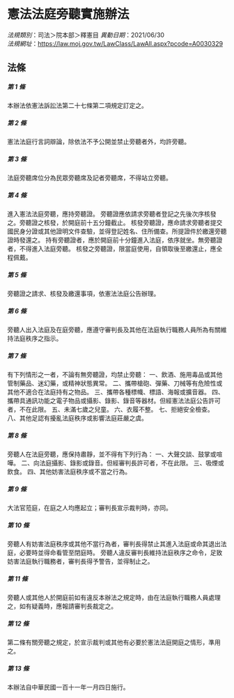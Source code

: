# 憲法法庭旁聽實施辦法

*法規類別*：司法＞院本部＞釋憲目
*異動日期*：2021/06/30  
*法規網址*：https://law.moj.gov.tw/LawClass/LawAll.aspx?pcode=A0030329



## 法條
##### 第 1 條
本辦法依憲法訴訟法第二十七條第二項規定訂定之。

##### 第 2 條
憲法法庭行言詞辯論，除依法不予公開並禁止旁聽者外，均許旁聽。

##### 第 3 條
法庭旁聽席位分為民眾旁聽席及記者旁聽席，不得站立旁聽。

##### 第 4 條
進入憲法法庭旁聽，應持旁聽證。
旁聽證應依請求旁聽者登記之先後次序核發之。旁聽證之核發，於開庭前十五分鐘截止。
核發旁聽證，應命請求旁聽者提交國民身分證或其他證明文件查驗，並得登記姓名、住所備查。所提證件於繳還旁聽證時發還之。
持有旁聽證者，應於開庭前十分鐘進入法庭，依序就坐。無旁聽證者，不得進入法庭旁聽。
核發之旁聽證，限當庭使用，自領取後至繳還止，應全程佩戴。

##### 第 5 條
旁聽證之請求、核發及繳還事項，依憲法法庭公告辦理。

##### 第 6 條
旁聽人出入法庭及在庭旁聽，應遵守審判長及其他在法庭執行職務人員所為有關維持法庭秩序之指示。

##### 第 7 條
有下列情形之一者，不論有無旁聽證，均禁止旁聽：
一、飲酒、施用毒品或其他管制藥品、迷幻藥，或精神狀態異常。
二、攜帶槍砲、彈藥、刀械等有危險性或其他不適合在法庭持有之物品。
三、攜帶各種標幟、標語、海報或擴音器。
四、攜帶具通訊功能之電子物品或攝影、錄影、錄音等器材。但經憲法法庭公告許可者，不在此限。
五、未滿七歲之兒童。
六、衣履不整。
七、拒絕安全檢查。
八、其他足認有擾亂法庭秩序或影響法庭莊嚴之虞。

##### 第 8 條
旁聽人在法庭旁聽，應保持肅靜，並不得有下列行為：
一、大聲交談、鼓掌或喧嘩。
二、向法庭攝影、錄影或錄音。但經審判長許可者，不在此限。
三、吸煙或飲食。
四、其他妨害法庭秩序或不當之行為。

##### 第 9 條
大法官蒞庭，在庭之人均應起立；審判長宣示裁判時，亦同。

##### 第 10 條
旁聽人有妨害法庭秩序或其他不當行為者，審判長得禁止其進入法庭或命其退出法庭，必要時並得命看管至閉庭時。
旁聽人違反審判長維持法庭秩序之命令，足致妨害法庭執行職務者，審判長得予警告，並得制止之。

##### 第 11 條
旁聽人或其他人於開庭前如有違反本辦法之規定時，由在法庭執行職務人員處理之，如有疑義時，應報請審判長裁定之。

##### 第 12 條
第二條有關旁聽之規定，於宣示裁判或其他有必要於憲法法庭開庭之情形，準用之。

##### 第 13 條
本辦法自中華民國一百十一年一月四日施行。


